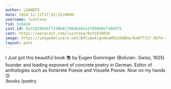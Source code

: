 ```yaml
---
author: LUANOTX
date: 2024-12-11T17:52:31+0000
username: luzotxoa
fid: 526424
cast_id: 0x3183903bf7230b81706db202a1f95048ef106975
cast: https://warpcast.com/luzotxoa/0x3183903b
image: https://imagedelivery.net/BXluQx4ige9GuW0Ia56BHw/6a0f772f-96fd-4349-64db-a998aa654400/original
layout: post
---
```

I Just got this beautiful book 📚 by Eugen Gomringer (Bolivian- Swiss, 1925) founder and leading exponent of concrete poetry in German. Editor of anthologies such as Konkrete Poesie and Visuelle Poesie. Now on my hands 😊   
/books /poetry  

<img src='https://imagedelivery.net/BXluQx4ige9GuW0Ia56BHw/6a0f772f-96fd-4349-64db-a998aa654400/original' alt='' referrerpolicy='no-referrer'/>